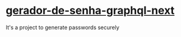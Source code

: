 # [gerador-de-senha-graphql-next](https://gerador-de-senha-tawny-eight.vercel.app/)
 It's a project to generate passwords securely
